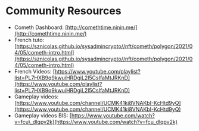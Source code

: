 # Community Resources

* Cometh Dashboard: [http://comethtime.ninin.me/](http://comethtime.ninin.me/)
* French tuto: [https://sznicolas.github.io/sysadmincrypto//nft/cometh/polygon/2021/04/05/cometh-intro.html](https://sznicolas.github.io/sysadmincrypto//nft/cometh/polygon/2021/04/05/cometh-intro.html) 
* French Videos: [https://www.youtube.com/playlist?list=PL7HXB9q9kwuiHRDgiL2l5CsIfaMtJRKnD](https://www.youtube.com/playlist?list=PL7HXB9q9kwuiHRDgiL2l5CsIfaMtJRKnD) 
* Gameplay videos: [https://www.youtube.com/channel/UCMK41kj8VNAKbI-KcHtd9yQ](https://www.youtube.com/channel/UCMK41kj8VNAKbI-KcHtd9yQ)
* Gameplay videos BIS: [https://www.youtube.com/watch?v=fcu\_dlqpv2k](https://www.youtube.com/watch?v=fcu_dlqpv2k)



